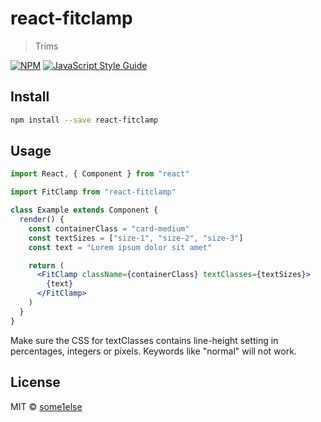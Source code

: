 # react-fitclamp

> Trims

[![NPM](https://img.shields.io/npm/v/react-fitclamp.svg)](https://www.npmjs.com/package/react-fitclamp) [![JavaScript Style Guide](https://img.shields.io/badge/code_style-standard-brightgreen.svg)](https://standardjs.com)

## Install

```bash
npm install --save react-fitclamp
```

## Usage

```jsx
import React, { Component } from "react"

import FitClamp from "react-fitclamp"

class Example extends Component {
  render() {
    const containerClass = "card-medium"
    const textSizes = ["size-1", "size-2", "size-3"]
    const text = "Lorem ipsum dolor sit amet"

    return (
      <FitClamp className={containerClass} textClasses={textSizes}>
        {text}
      </FitClamp>
    )
  }
}
```

Make sure the CSS for textClasses contains line-height setting in percentages, integers or pixels. Keywords like "normal" will not work.

## License

MIT © [some1else](https://github.com/some1else)
